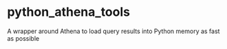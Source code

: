 # python_athena_tools
A wrapper around Athena to load query results into Python memory as fast as possible
